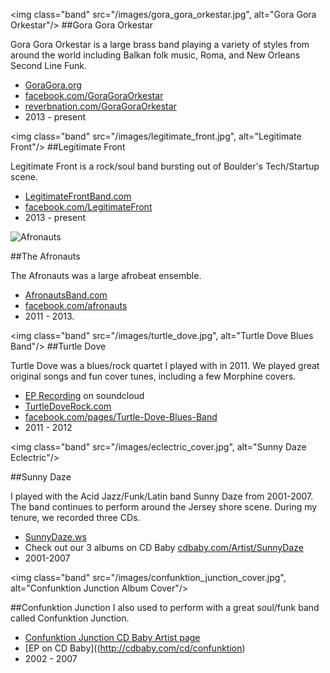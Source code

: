 <img class="band" src="/images/gora_gora_orkestar.jpg", alt="Gora Gora Orkestar"/>
##Gora Gora Orkestar

Gora Gora Orkestar is a large brass band playing a variety of styles from around the world including Balkan folk music, Roma, and New Orleans Second Line Funk.

* [GoraGora.org](http://goragora.org)
* [facebook.com/GoraGoraOrkestar](https://www.facebook.com/GoraGoraOrkestar)
* [reverbnation.com/GoraGoraOrkestar](http://www.reverbnation.com/goragoraorkestar)
* 2013 - present

<div class="clear"></div>

<img class="band" src="/images/legitimate_front.jpg", alt="Legitimate Front"/>
##Legitimate Front

Legitimate Front is a rock/soul band bursting out of Boulder's Tech/Startup scene.

* [LegitimateFrontBand.com](http://legitimatefrontband.com)
* [facebook.com/LegitimateFront](https://www.facebook.com/LegitimateFront)
* 2013 - present

<div class="clear"></div>

<img class="band" src="/images/afronauts.jpg" alt="Afronauts"/>

##The Afronauts

The Afronauts was a large afrobeat ensemble.

* [AfronautsBand.com](http://afronautsband.com/)
* [facebook.com/afronauts](https://www.facebook.com/afronauts)
* 2011 - 2013.

<div class="clear"></div>

<img class="band" src="/images/turtle_dove.jpg", alt="Turtle Dove Blues Band"/>
##Turtle Dove

Turtle Dove was a blues/rock quartet I played with in 2011. We played great original
songs and fun cover tunes, including a few Morphine covers.

 * [EP Recording](https://soundcloud.com/mattgaude/sets/the-turtledove-blues-band) on soundcloud
 * [TurtleDoveRock.com](http://turtledoverock.com)
 * [facebook.com/pages/Turtle-Dove-Blues-Band](https://www.facebook.com/pages/Turtle-Dove-Blues-Band/123713941039995)
 * 2011 - 2012

<div class="clear"></div>

<img class="band" src="/images/eclectric_cover.jpg", alt="Sunny Daze Eclectric"/>

##Sunny Daze

I played with the Acid Jazz/Funk/Latin band Sunny Daze from 2001-2007. The band continues to perform around the
Jersey shore scene. During my tenure, we recorded three CDs.

* [SunnyDaze.ws](http://www.sunnydaze.ws)
* Check out our 3 albums on CD Baby [cdbaby.com/Artist/SunnyDaze](http://www.cdbaby.com/Artist/SunnyDaze)
* 2001-2007
<div class="clear"></div>

<img class="band" src="/images/confunktion_junction_cover.jpg",
alt="Confunktion Junction Album Cover"/>

##Confunktion Junction
I also used to perform with a great soul/funk band called Confunktion Junction.

* [Confunktion Junction CD Baby Artist page](http://www.cdbaby.com/Artist/ConfunktionJunction)
* [EP on CD Baby]((http://cdbaby.com/cd/confunktion)
* 2002 - 2007

<div class="clear"></div>
